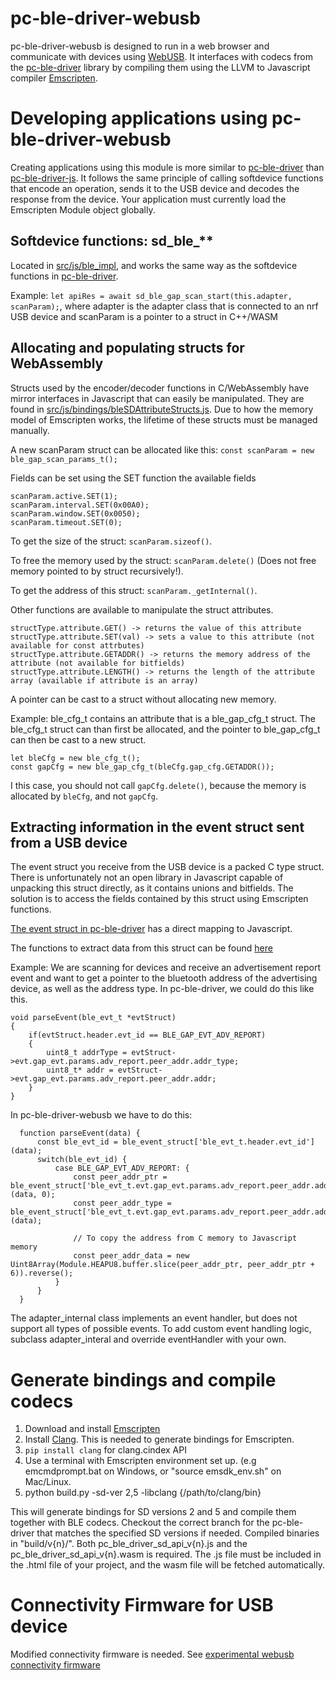 # pc-ble-driver-webusb

pc-ble-driver-webusb is designed to run in a web browser and communicate with devices using [WebUSB](https://wicg.github.io/webusb/). It interfaces with codecs from the [pc-ble-driver](https://github.com/NordicSemiconductor/pc-ble-driver) library by compiling them using the LLVM to Javascript compiler [Emscripten](https://github.com/kripken/emscripten/wiki).


# Developing applications using pc-ble-driver-webusb

Creating applications using this module is more similar to [pc-ble-driver](https://github.com/NordicSemiconductor/pc-ble-driver) than [pc-ble-driver-js](https://github.com/NordicSemiconductor/pc-ble-driver-js). It follows the same principle of calling softdevice functions that encode an operation, sends it to the USB device and decodes the response from the device. Your application must currently load the Emscripten Module object globally.

## Softdevice functions: sd_ble_**
Located in [src/js/ble_impl](https://github.com/mathiasap/pc-ble-driver-webusb/tree/master/src/js/ble_impl), and works the same way as the softdevice functions in [pc-ble-driver](https://github.com/NordicSemiconductor/pc-ble-driver/tree/master/src/common).

Example: ```let apiRes = await sd_ble_gap_scan_start(this.adapter, scanParam);```, where adapter is the adapter class that is connected to an nrf USB device and scanParam is a pointer to a struct in C++/WASM

## Allocating and populating structs for WebAssembly
Structs used by the encoder/decoder functions in C/WebAssembly have mirror interfaces in Javascript that can easily be manipulated. They are found in 
[src/js/bindings/bleSDAttributeStructs.js](https://github.com/mathiasap/pc-ble-driver-webusb/blob/master/src/js/bindings/bleSDAttributeStructs.js). Due to how the memory model of Emscripten works, the lifetime of these structs must be managed manually.

A new scanParam struct can be allocated like this: 
```const scanParam = new ble_gap_scan_params_t();```

Fields can be set using the SET function the available fields 
```
scanParam.active.SET(1);
scanParam.interval.SET(0x00A0);
scanParam.window.SET(0x0050);
scanParam.timeout.SET(0);
```

To get the size of the struct: ```scanParam.sizeof()```.

To free the memory used by the struct: ```scanParam.delete()``` (Does not free memory pointed to by struct recursively!).

To get the address of this struct: ```scanParam._getInternal()```.

Other functions are available to manipulate the struct attributes.
```
structType.attribute.GET() -> returns the value of this attribute
structType.attribute.SET(val) -> sets a value to this attribute (not available for const attrbutes)
structType.attribute.GETADDR() -> returns the memory address of the attribute (not available for bitfields)
structType.attribute.LENGTH() -> returns the length of the attribute array (available if attribute is an array)
```

A pointer can be cast to a struct without allocating new memory. 

Example: ble_cfg_t contains an attribute that is a ble_gap_cfg_t struct. The ble_cfg_t struct can than first be allocated, and the pointer to ble_gap_cfg_t can then be cast to a new struct.
```
let bleCfg = new ble_cfg_t();
const gapCfg = new ble_gap_cfg_t(bleCfg.gap_cfg.GETADDR());
```

I this case, you should not call ```gapCfg.delete()```, because the memory is allocated by ```bleCfg```, and not ```gapCfg```.


## Extracting information in the event struct sent from a USB device
The event struct you receive from the USB device is a packed C type struct. There is unfortunately not an open library in Javascript capable of unpacking this struct directly, as it contains unions and bitfields.
The solution is to access the fields contained by this struct using Emscripten functions.

[The event struct in pc-ble-driver](https://github.com/NordicSemiconductor/pc-ble-driver/blob/ed4c97e0b245c8c3938763b890154d518bca8553/src/sd_api_v5/sdk/components/softdevice/s132/headers/ble.h#L213) has a direct mapping to Javascript. 

The functions to extract data from this struct can be found [here](https://github.com/mathiasap/pc-ble-driver-webusb/blob/4c0a0d414a878f6bb1411f03e1209ca09715f436/src/js/bindings/bleEvtStruct.js#L2)

Example: We are scanning for devices and receive an advertisement report event and want to get a pointer to the bluetooth address of the advertising device, as well as the address type. In pc-ble-driver, we could do this like this.

```
void parseEvent(ble_evt_t *evtStruct)
{
    if(evtStruct.header.evt_id == BLE_GAP_EVT_ADV_REPORT)
    {
        uint8_t addrType = evtStruct->evt.gap_evt.params.adv_report.peer_addr.addr_type;
        uint8_t* addr = evtStruct->evt.gap_evt.params.adv_report.peer_addr.addr;
    }
}
```

In pc-ble-driver-webusb we have to do this:
```
  function parseEvent(data) {
      const ble_evt_id = ble_event_struct['ble_evt_t.header.evt_id'](data);
      switch(ble_evt_id) {
          case BLE_GAP_EVT_ADV_REPORT: {
              const peer_addr_ptr = ble_event_struct['ble_evt_t.evt.gap_evt.params.adv_report.peer_addr.addr'](data, 0);
              const peer_addr_type = ble_event_struct['ble_evt_t.evt.gap_evt.params.adv_report.peer_addr.addr_type'](data);

              // To copy the address from C memory to Javascript memory
              const peer_addr_data = new Uint8Array(Module.HEAPU8.buffer.slice(peer_addr_ptr, peer_addr_ptr + 6)).reverse();
          }
      }
  }
```

The adapter_internal class implements an event handler, but does not support all types of possible events. To add custom event handling logic, subclass adapter_interal and override eventHandler with your own.

# Generate bindings and compile codecs

1. Download and install [Emscripten](https://kripken.github.io/emscripten-site/docs/getting_started/downloads.html)
2. Install [Clang](http://releases.llvm.org/download.html). This is needed to generate bindings for Emscripten.
3. ```pip install clang``` for clang.cindex API
4. Use a terminal with Emscripten environment set up. (e.g emcmdprompt.bat on Windows, or "source emsdk_env.sh" on Mac/Linux.
5. python build.py -sd-ver 2,5 -libclang {/path/to/clang/bin}

This will generate bindings for SD versions 2 and 5 and compile them together with BLE codecs. Checkout the correct branch for the pc-ble-driver that matches the specified SD versions if needed.
Compiled binaries in "build/v{n}/". Both pc_ble_driver_sd_api_v{n}.js and the pc_ble_driver_sd_api_v{n}.wasm is required. The .js file must be included in the .html file of your project, and the wasm file will be fetched automatically.

# Connectivity Firmware for USB device
Modified connectivity firmware is needed. See [experimental webusb connectivity firmware](https://github.com/mathiasap/pc-ble-driver-webusb/tree/experimental_firmware/experimental_connectivity_firmware)

